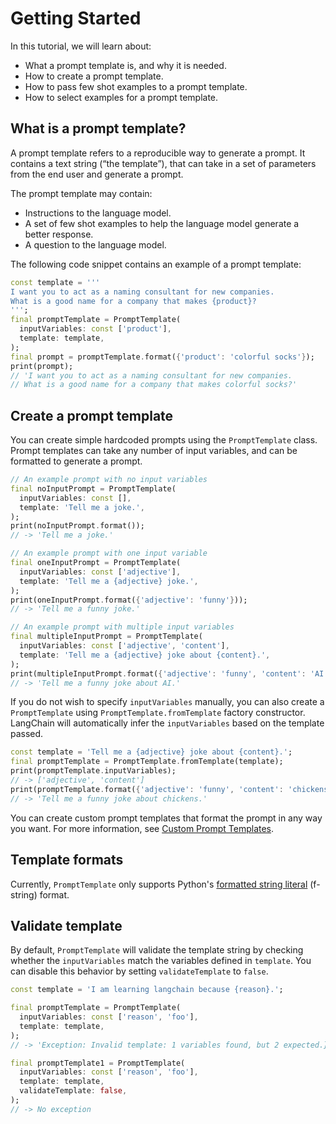 # Getting Started

In this tutorial, we will learn about:
- What a prompt template is, and why it is needed.
- How to create a prompt template.
- How to pass few shot examples to a prompt template.
- How to select examples for a prompt template.

## What is a prompt template?

A prompt template refers to a reproducible way to generate a prompt. It contains a text string 
(“the template”), that can take in a set of parameters from the end user and generate a prompt.

The prompt template may contain:
- Instructions to the language model.
- A set of few shot examples to help the language model generate a better response.
- A question to the language model.

The following code snippet contains an example of a prompt template:

```dart
const template = '''
I want you to act as a naming consultant for new companies.
What is a good name for a company that makes {product}?
''';
final promptTemplate = PromptTemplate(
  inputVariables: const ['product'],
  template: template,
);
final prompt = promptTemplate.format({'product': 'colorful socks'});
print(prompt);
// 'I want you to act as a naming consultant for new companies.
// What is a good name for a company that makes colorful socks?'
```

## Create a prompt template

You can create simple hardcoded prompts using the `PromptTemplate` class. Prompt templates can take 
any number of input variables, and can be formatted to generate a prompt.

```dart
// An example prompt with no input variables
final noInputPrompt = PromptTemplate(
  inputVariables: const [],
  template: 'Tell me a joke.',
);
print(noInputPrompt.format());
// -> 'Tell me a joke.'

// An example prompt with one input variable
final oneInputPrompt = PromptTemplate(
  inputVariables: const ['adjective'],
  template: 'Tell me a {adjective} joke.',
);
print(oneInputPrompt.format({'adjective': 'funny'}));
// -> 'Tell me a funny joke.'

// An example prompt with multiple input variables
final multipleInputPrompt = PromptTemplate(
  inputVariables: const ['adjective', 'content'],
  template: 'Tell me a {adjective} joke about {content}.',
);
print(multipleInputPrompt.format({'adjective': 'funny', 'content': 'AI'}));
// -> 'Tell me a funny joke about AI.'
```

If you do not wish to specify `inputVariables` manually, you can also create a `PromptTemplate` 
using `PromptTemplate.fromTemplate` factory constructor. LangChain will automatically infer the 
`inputVariables` based on the template passed.

```dart
const template = 'Tell me a {adjective} joke about {content}.';
final promptTemplate = PromptTemplate.fromTemplate(template);
print(promptTemplate.inputVariables);
// -> ['adjective', 'content']
print(promptTemplate.format({'adjective': 'funny', 'content': 'chickens'}));
// -> 'Tell me a funny joke about chickens.'
```

You can create custom prompt templates that format the prompt in any way you want. 
For more information, see [Custom Prompt Templates]().

## Template formats

Currently, `PromptTemplate` only supports Python's 
[formatted string literal](https://docs.python.org/3/reference/lexical_analysis.html#f-strings) 
(f-string) format.

## Validate template

By default, `PromptTemplate` will validate the template string by checking whether the 
`inputVariables` match the variables defined in `template`. You can disable this behavior by 
setting `validateTemplate` to `false`.

```dart
const template = 'I am learning langchain because {reason}.';

final promptTemplate = PromptTemplate(
  inputVariables: const ['reason', 'foo'],
  template: template,
);
// -> 'Exception: Invalid template: 1 variables found, but 2 expected.}'

final promptTemplate1 = PromptTemplate(
  inputVariables: const ['reason', 'foo'],
  template: template,
  validateTemplate: false,
);
// -> No exception
```

